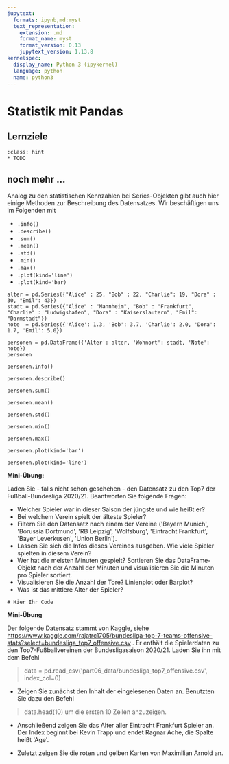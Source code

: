```yaml
---
jupytext:
  formats: ipynb,md:myst
  text_representation:
    extension: .md
    format_name: myst
    format_version: 0.13
    jupytext_version: 1.13.8
kernelspec:
  display_name: Python 3 (ipykernel)
  language: python
  name: python3
---
```



# Statistik mit Pandas


## Lernziele

```{admonition} Lernziele
:class: hint
* TODO
```





## noch mehr ...
Analog zu den statistischen Kennzahlen bei Series-Objekten gibt auch hier einige Methoden zur Beschreibung des Datensatzes. Wir beschäftigen uns im Folgenden mit

* ``.info()``
* ``.describe()``
* ``.sum()``
* ``.mean()``
* ``.std()``
* ``.min()``
* ``.max()``
* ``.plot(kind='line')``
* ``.plot(kind='bar)``

```{code-cell} ipython3
alter = pd.Series({"Alice" : 25, "Bob" : 22, "Charlie": 19, "Dora" : 30, "Emil": 43})
stadt = pd.Series({"Alice" : "Mannheim", "Bob" : "Frankfurt", "Charlie" : "Ludwigshafen", "Dora" : "Kaiserslautern", "Emil": "Darmstadt"})
note  = pd.Series({'Alice': 1.3, 'Bob': 3.7, 'Charlie': 2.0, 'Dora': 1.7, 'Emil': 5.0})

personen = pd.DataFrame({'Alter': alter, 'Wohnort': stadt, 'Note': note})
personen
```

```{code-cell} ipython3
personen.info()
```

```{code-cell} ipython3
personen.describe()
```

```{code-cell} ipython3
personen.sum()
```

```{code-cell} ipython3
personen.mean()
```

```{code-cell} ipython3
personen.std()
```

```{code-cell} ipython3
personen.min()
```

```{code-cell} ipython3
personen.max()
```

```{code-cell} ipython3
personen.plot(kind='bar')
```

```{code-cell} ipython3
personen.plot(kind='line')
```

**Mini-Übung:**   

Laden Sie - falls nicht schon geschehen - den Datensatz zu den Top7 der
Fußball-Bundesliga 2020/21. Beantworten Sie folgende Fragen:

* Welcher Spieler war in dieser Saison der jüngste und wie heißt er?
* Bei welchem Verein spielt der älteste Spieler?
* Filtern Sie den Datensatz nach einem der Vereine ('Bayern Munich', 'Borussia
  Dortmund', 'RB Leipzig', 'Wolfsburg', 'Eintracht Frankfurt', 'Bayer
  Leverkusen', 'Union Berlin').
* Lassen Sie sich die Infos dieses Vereines ausgeben. Wie viele Spieler spielten
  in diesem Verein?
* Wer hat die meisten Minuten gespielt? Sortieren Sie das DataFrame-Objekt nach
  der Anzahl der Minuten und visualisieren Sie die Minuten pro Spieler sortiert.
* Visualisieren Sie die Anzahl der Tore? Linienplot oder Barplot?
* Was ist das mittlere Alter der Spieler?

```{code-cell} ipython3
# Hier Ihr Code

```


**Mini-Übung**   

Der folgende Datensatz stammt von Kaggle, siehe
https://www.kaggle.com/rajatrc1705/bundesliga-top-7-teams-offensive-stats?select=bundesliga_top7_offensive.csv
. Er enthält die Spielerdaten zu den Top7-Fußballvereinen der Bundesligasaison
2020/21. Laden Sie ihn mit dem Befehl

> data = pd.read_csv('part06_data/bundesliga_top7_offensive.csv', index_col=0)



* Zeigen Sie zunächst den Inhalt der eingelesenen Daten an. Benutzten Sie dazu
  den Befehl
> data.head(10) um die ersten 10 Zeilen anzuzeigen.

* Anschließend zeigen Sie das Alter aller Eintracht Frankfurt Spieler an. Der
  Index beginnt bei Kevin Trapp und endet Ragnar Ache, die Spalte heißt 'Age'.

* Zuletzt zeigen Sie die roten und gelben Karten von Maximilian Arnold an.